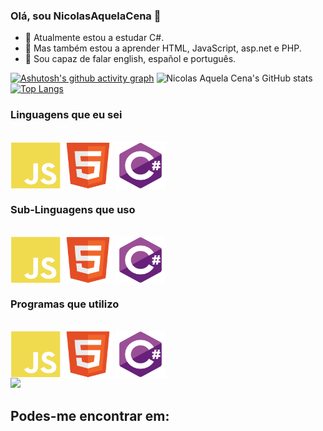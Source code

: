 ### Olá, sou NicolasAquelaCena 👋

- 🔭 Atualmente estou a estudar C#.
- 🌱 Mas também estou a aprender HTML, JavaScript, asp.net e PHP.
- 💬 Sou capaz de falar english, español e português.


[![Ashutosh's github activity graph](https://github-readme-activity-graph.vercel.app/graph?username=Ashutosh00710&theme=tokyo-night&custom_title=Contributos%20de%20NicolasAquelaCena)](https://github.com/ashutosh00710/github-readme-activity-graph)
![Nicolas Aquela Cena's GitHub stats](https://github-readme-stats.vercel.app/api?username=NicolasAquelaCena&show_icons=true&theme=tokyonight)
[![Top Langs](https://github-readme-stats.vercel.app/api/top-langs/?username=NicolasAquelaCena&layout=donut)](https://github.com/anuraghazra/github-readme-stats)

<h3>Linguagens que eu sei</h3>

<div style="display: inline_block"><br>
  <img align="center" height="75" width="80" src="https://raw.githubusercontent.com/devicons/devicon/master/icons/javascript/javascript-plain.svg">
  <img align="center" height="75" width="80" src="https://raw.githubusercontent.com/devicons/devicon/master/icons/html5/html5-original.svg">
  <img align="center" height="75" width="80" src="https://raw.githubusercontent.com/devicons/devicon/master/icons/csharp/csharp-original.svg">
</div>

  <h3>Sub-Linguagens que uso</h3>

<div style="display: inline_block"><br>
  <img align="center" height="75" width="80" src="https://raw.githubusercontent.com/devicons/devicon/master/icons/javascript/javascript-plain.svg">
  <img align="center" height="75" width="80" src="https://raw.githubusercontent.com/devicons/devicon/master/icons/html5/html5-original.svg">
  <img align="center" height="75" width="80" src="https://raw.githubusercontent.com/devicons/devicon/master/icons/csharp/csharp-original.svg">
</div>

  <h3>Programas que utilizo</h3>

<div style="display: inline_block"><br>
  <img align="center" height="75" width="80" src="https://raw.githubusercontent.com/devicons/devicon/master/icons/javascript/javascript-plain.svg">
  <img align="center" height="75" width="80" src="https://raw.githubusercontent.com/devicons/devicon/master/icons/html5/html5-original.svg">
  <img align="center" height="75" width="80" src="https://raw.githubusercontent.com/devicons/devicon/master/icons/csharp/csharp-original.svg">
</div>
 
<div> 
  <a href = "mailto:a14351@aemaximinos.edu.pt"><img src="https://img.shields.io/badge/-Gmail-%23333?style=for-the-badge&logo=gmail&logoColor=white" target="_blank"></a>
</div>

  ## Podes-me encontrar em:


